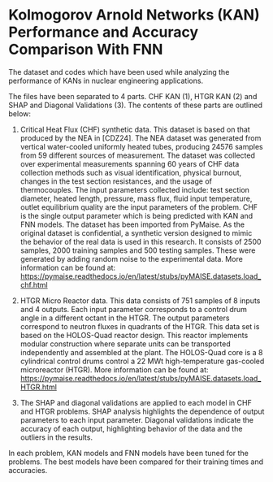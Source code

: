 # Kolmogorov Arnold Networks (KAN) Performance and Accuracy Comparison With FNN
The dataset and codes which have been used while analyzing the performance of KANs in nuclear engineering applications. 

The files have been separated to 4 parts. CHF KAN (1), HTGR KAN (2) and SHAP and Diagonal Validations (3). The contents of these parts are outlined below:

1) Critical Heat Flux (CHF) synthetic data. This dataset is based on that produced by the NEA in [CDZ24]. The NEA dataset was generated from vertical water-cooled uniformly heated tubes, producing 24576 samples from 59 different sources of measurement. The dataset was collected over experimental measurements spanning 60 years of CHF data collection methods such as visual identification, physical burnout, changes in the test section resistances, and the usage of thermocouples. The input parameters collected include: test section diameter, heated length, pressure, mass flux, fluid input temperature, outlet equilibrium quality are the input parameters of the problem. CHF is the single output parameter which is being predicted with KAN and FNN models. The dataset has been imported from PyMaise. As the original dataset is confidential, a synthetic version designed to mimic the behavior of the real data is used in this research. It consists of 2500 samples, 2000 training samples and 500 testing samples. These were generated by adding random noise to the experimental data. More information can be found at: https://pymaise.readthedocs.io/en/latest/stubs/pyMAISE.datasets.load_chf.html

2) HTGR Micro Reactor data. This data consists of 751 samples of 8 inputs and 4 outputs. Each input parameter corresponds to a control drum angle in a different octant in the HTGR. The output parameters correspond to neutron fluxes in quadrants of the HTGR. This data set is based on the HOLOS-Quad reactor design. This reactor implements modular construction where separate units can be transported independently and assembled at the plant. The HOLOS-Quad core is a 8 cylindrical control drums control a 22 MWt high-temperature gas-cooled microreactor (HTGR). More information can be found at: https://pymaise.readthedocs.io/en/latest/stubs/pyMAISE.datasets.load_HTGR.html

3) The SHAP and diagonal validations are applied to each model in CHF and HTGR problems. SHAP analysis highlights the dependence of output parameters to each input parameter. Diagonal validations indicate the accuracy of each output, highlighting behavior of the data and the outliers in the results. 

In each problem, KAN models and FNN models have been tuned for the problems. The best models have been compared for their training times and accuracies. 